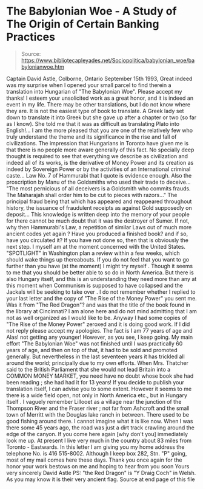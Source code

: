 # The Babylonian Woe - A Study of The Origin of Certain Banking Practices

> Source: https://www.bibliotecapleyades.net/Sociopolitica/babylonian_woe/babylonianwoe.htm

Captain David Astle,
Colborne, Ontario
September 15th 1993,
Great indeed was my surprise when I opened your small parcel to find therein
a translation into Hungarian of "The Babylonian Woe".
Please accept my
thanks! I esteem your unsolicited work as a great honor, and it is indeed
an event in my life. There may be other translations, but I do not know
where they are. It is not the easiest type of book to translate.
A Greek
lady set down to translate it into Greek but she gave up after a chapter or
two (so far as I know). She told me that it was as difficult as translating
Plato into English!... I am the more pleased that you are one of the
relatively few who truly understand the theme and its significance in the
rise and fall of civilizations.
The impression that Hungarians in Toronto
have given me is that there is no people more aware generally of this fact.
No specially deep thought is required to see that everything we describe as
civilization and indeed all of its works, is the derivative of
Money Power
and its creation as indeed by Sovereign Power or by the activities of an
International criminal caste...
Law No. 7 of Hammurabi that I quote is evidence enough.
Also the proscription by Manu of the Goldsmiths who
used their trade to deceive...
"The most pernicious
of all deceivers is a Goldsmith who commits frauds. The
Maharajah shall order him to be cut to pieces with razors..."
The principal fraud being that which has appeared and
reappeared throughout history, the issuance of fraudulent receipts as
against Gold supposedly on deposit...
This knowledge is written deep into
the memory of your people for there cannot be much doubt that it was the
destroyer of Sumer.
If not, why then
Hammurabi's Law, a repetition of
similar Laws out of much more ancient codes yet again ?
Have you produced a finished book? and if so, have you circulated it? If
you have not done so, then that is obviously the next step. I myself am at
the moment concerned with the United States. "SPOTLIGHT" in Washington plan
a review within a few weeks, which should wake things up thereabouts.
If you do not feel that you want to go further than you have (at the moment)
I might try myself . Though it seems to me that you should be better able to
so do in North America. But there is also Hungary itself, and this is an
understanding they need more than any at this moment when Communism is
supposed to have collapsed and the Jackals will be seeking to take over .
I do not remember whether I replied to your last letter and the copy of
"The
Rise of the Money Power" you sent me. Was it from "The Red Dragon"? and was
that the title of the book found in the library at Cincinnati? I am alone
here and do not mind admitting that I am not as well organized as I would
like to be.
Anyway I had some copies of
"The
Rise of the Money Power" zeroxed and it is doing good work. If I did not reply please accept my
apologies.
The fact is I am 77 years of age and Alas! not getting any younger!
However, as you see, I keep going.
My main effort "The Babylonian Woe" was
not finished until I was practically 60 years of age, and then on top of
that, it had to be sold and promoted generally.
But nevertheless in the last seventeen years it has trickled all around the
world; principally due to my own efforts.
When Mrs. Thatcher said to the
British Parliament that she would not lead Britain into a COMMON MONEY
MARKET, you need have no doubt whose book she had been reading ; she had had
it for 13 years!
If you decide to publish your translation itself, I can advise you to some
extent. However it seems to me there is a wide field open, not only in North
America etc., but in Hungary itself .
I vaguely remember Lillooet as a village near the junction of the Thompson
River and the Fraser river ; not far from Ashcroft and the small town of
Merritt with the Douglas lake ranch in between.
There used to be good
fishing around there. I cannot imagine what it is like now. When I was
there some 45 years ago, the road was just a dirt track crawling around the
edge of the canyon.
If you come here again [why don't you] immediately look me up. At present I
live very much in the country about 83 miles from Toronto - Eastwards.
In
this letter I am giving you my home address the telephone No. is 416
515-8002. Although I keep box 282, Stn. "P" going, most of my mail comes
here these days.
Thank you once again for the honor your work bestows on me and hoping to
hear from you soon
Yours very sincerely
David Astle
PS: "the Red Dragon" is
"Y Draig Coch" in Welsh. As you may know it is
their very ancient flag.
Source at end page of this file
